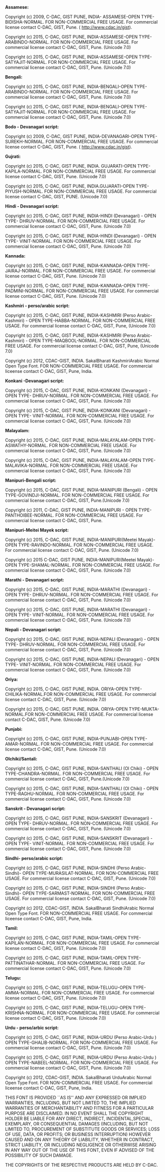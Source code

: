 **Assamese:**

Copyright (c) 2009, C-DAC, GIST PUNE, INDIA- ASSAMESE-OPEN TYPE- BIDISHA-NORMAL. FOR NON-COMMERCIAL FREE USAGE. For commercial license contact C-DAC, GIST, Pune. ( http://www.cdac.in/gist).

Copyright (c) 2015, C-DAC, GIST PUNE, INDIA-ASSAMESE-OPEN TYPE-ARABINDO-NORMAL. FOR NON-COMMERCIAL FREE USAGE. For commercial license contact C-DAC, GIST, Pune. (Unicode 7.0)

Copyright (c) 2015, C-DAC, GIST PUNE, INDIA-ASSAMESE-OPEN TYPE- SATYAJIT-NORMAL. FOR NON-COMMERCIAL FREE USAGE. For commercial license contact C-DAC, GIST, Pune. (Unicode 7.0)

**Bengali:**

Copyright (c) 2015, C-DAC, GIST PUNE, INDIA-BENGALI-OPEN TYPE-ARABINDO-NORMAL. FOR NON-COMMERCIAL FREE USAGE. For commercial license contact C-DAC, GIST, Pune. (Unicode 7.0)

Copyright (c) 2015, C-DAC, GIST PUNE, INDIA-BENGALI-OPEN TYPE- SATYAJIT-NORMAL. FOR NON-COMMERCIAL FREE USAGE. For commercial license contact C-DAC, GIST, Pune. (Unicode 7.0)

**Bodo - Devanagari script:**

Copyright (c) 2009, C-DAC, GIST PUNE, INDIA-DEVANAGARI-OPEN TYPE- SUREKH-NORMAL. FOR NON-COMMERCIAL FREE USAGE. For commercial license contact C-DAC, GIST, Pune. ( http://www.cdac.in/gist).

**Gujrati:**

Copyright (c) 2015, C-DAC, GIST PUNE, INDIA. GUJARATI-OPEN TYPE-KAPILA-NORMAL. FOR NON-COMMERCIAL FREE USAGE. For commercial Iicense contact C-DAC, GIST, Pune. (Unicode 7.0)

Copyright (c) 2015, C-DAC, GIST PUNE, INDIA.GUJARATI-OPEN TYPE-PIYUSH-NORMAL. FOR NON-COMMERCIAL  FREE USAGE. For commercial license contact C-DAC, GIST, PUNE. (Unicode 7.0)

**Hindi - Devanagari script:**

Copyright (c) 2015, C-DAC, GIST PUNE, INDIA-HINDI (Devanagari) - OPEN TYPE- DHRUV-NORMAL. FOR NON-COMMERCIAL FREE USAGE. For commercial license contact C-DAC, GIST, Pune. (Unicode 7.0)

Copyright (c) 2015, C-DAC, GIST PUNE, INDIA-HINDI (Devanagari) - OPEN TYPE- VINIT-NORMAL. FOR NON-COMMERCIAL FREE USAGE. For commercial license contact C-DAC, GIST, Pune. (Unicode 7.0)

**Kannada:**

Copyright (c) 2015, C-DAC, GIST PUNE, INDIA-KANNADA-OPEN TYPE- JAIRAJ-NORMAL. FOR NON-COMMERCIAL FREE USAGE. For commercial license contact C-DAC, GIST, Pune. (Unicode 7.0)

Copyright (c) 2015, C-DAC, GIST PUNE, INDIA-KANNADA-OPEN TYPE- PADMINI-NORMAL. FOR NON-COMMERCIAL FREE USAGE. For commercial license contact C-DAC, GIST, Pune. (Unicode 7.0)

**Kashmiri - perso/arabic script:**

Copyright (c) 2015, C-DAC, GIST PUNE, INDIA-KASHMIRI (Perso Arabic-Kashmiri) - OPEN TYPE-HABBA-NORMAL. FOR NON-COMMERCIAL FREE USAGE. For commercial license contact C-DAC, GIST, Pune, (Unicode 7.0)

Copyright (c) 2015, C-DAC, GIST PUNE, INDIA-KASHMIRI (Perso Arabic-Kashmiri) - OPEN TYPE-MAQBOOL-NORMAL. FOR NON-COMMERCIAL FREE USAGE. For commercial license contact C-DAC, GIST, Pune, (Unicode 7.0)

Copyright (c) 2012, CDAC-GIST, INDIA. SakalBharati KashmiriArabic Normal Open Type Font. FOR NON-COMMERCIAL FREE USAGE. For commercial Iiceense contact C-DAC, GIST, Pune, India.

**Konkani -Devanagari script:**

Copyright (c) 2015, C-DAC, GIST PUNE, INDIA-KONKANI (Devanagari) - OPEN TYPE- DHRUV-NORMAL. FOR NON-COMMERCIAL FREE USAGE. For commercial license contact C-DAC, GIST, Pune. (Unicode 7.0)

Copyright (c) 2015, C-DAC, GIST PUNE, INDIA-KONKANI (Devanagari) - OPEN TYPE- VINIT-NORMAL. FOR NON-COMMERCIAL FREE USAGE. For commercial license contact C-DAC, GIST, Pune. (Unicode 7.0)

**Malayalam:**

Copyright (c) 2015, C-DAC, GIST PUNE, INDIA-MALAYALAM-OPEN TYPE- ASWATHY-NORMAL. FOR NON-COMMERCIAL FREE USAGE. For commercial license contact C-DAC, GIST, Pune. (Unicode 7.0)

Copyright (c) 2015, C-DAC, GIST PUNE, INDIA-MALAYALAM-OPEN TYPE- MALAVIKA-NORMAL. FOR NON-COMMERCIAL FREE USAGE. For commercial license contact C-DAC, GIST, Pune. (Unicode 7.0)

**Manipuri-Bengali script:**

Copyright (c) 2015, C-DAC, GIST PUNE, INDIA-MANIPURI (Bengali) - OPEN TYPE-GOVINDJI-NORMAL. FOR NON-COMMERCIAL FREE USAGE. For commercial license contact C-DAC, GIST, Pune.(Unicode 7.0)

Copyright (c) 2011, C-DAC, GIST PUNE, INDIA-MANIPURI - OPEN TYPE-PANTHOIBEE-NORMAL. FOR NON-COMMERCIAL FREE USAGE. For commercial license contact C-DAC, GIST, Pune.

**Manipuri-Meitei Mayek script:**

Copyright (c) 2015, C-DAC, GIST PUNE, INDIA-MANIPURI(Meetei Mayak)-OPEN TYPE-RAVINDO-NORMAL. FOR NON-COMMERCIAL FREE USAGE. For commercial license contact C-DAC, GIST, Pune. (Unicode 7.0)

Copyright (c) 2015 C-DAC, GIST PUNE, INDIA-MANIPURI(Meetei Mayak)-OPEN TYPE-SHAMAL-NORMAL. FOR NON-COMMERCIAL FREE USAGE. For commercial license contact C-DAC, GIST, Pune. (Unicode 7.0)

**Marathi - Devanagari script:**

Copyright (c) 2015, C-DAC, GIST PUNE, INDIA-MARATHI (Devanagari) - OPEN TYPE- DHRUV-NORMAL. FOR NON-COMMERCIAL FREE USAGE. For commercial license contact C-DAC, GIST, Pune. (Unicode 7.0)

Copyright (c) 2015, C-DAC, GIST PUNE, INDIA-MARATHI (Devanagari) - OPEN TYPE- VINIT-NORMAL. FOR NON-COMMERCIAL FREE USAGE. For commercial license contact C-DAC, GIST, Pune. (Unicode 7.0)

**Nepali - Devanagari script:**

Copyright (c) 2015, C-DAC, GIST PUNE, INDIA-NEPALI (Devanagari) - OPEN TYPE- DHRUV-NORMAL. FOR NON-COMMERCIAL FREE USAGE. For commercial license contact C-DAC, GIST, Pune. (Unicode 7.0)

Copyright (c) 2015, C-DAC, GIST PUNE, INDIA-NEPALI (Devanagari) - OPEN TYPE- VINIT-NORMAL. FOR NON-COMMERCIAL FREE USAGE. For commercial license contact C-DAC, GIST, Pune. (Unicode 7.0)

**Oriya:**

Copyright (c) 2015, C-DAC, GIST PUNE, INDIA. ORIYA-OPEN TYPE-CHILIKA-NORMAL.FOR NON-COMMERCIAL FREE USAGE. For commercial Iicense contact C-DAC, GIST, Pune. (Unicode 7.0)

Copyright (c) 2015, C-DAC, GIST PUNE, INDIA. ORIYA-OPEN TYPE-MUKTA-NORMAL.FOR NON-COMMERCIAL FREE USAGE. For commercial Iicense contact C-DAC, GIST, Pune. (Unicode 7.0)

**Punjabi:**

Copyright (c) 2015, C-DAC, GIST PUNE, INDIA-PUNJABI-OPEN TYPE- AMAR-NORMAL. FOR NON-COMMERCIAL FREE USAGE. For commercial license contact C-DAC, GIST, Pune. (Unicode 7.0)

**Olchiki/Santali:**

Copyright (c) 2015, C-DAC, GIST PUNE, INDIA-SANTHALI (Ol Chiki) - OPEN TYPE-CHANDRA-NORMAL. FOR NON-COMMERCIAL FREE USAGE. For commercial license contact C-DAC, GIST, Pune.(Unicode 7.0)

Copyright (c) 2015, C-DAC, GIST PUNE, INDIA-SANTHALI (Ol Chiki) - OPEN TYPE-RAGHU-NORMAL. FOR NON-COMMERCIAL FREE USAGE. For commercial license contact C-DAC, GIST, Pune. (Unicode 7.0)

**Sanskrit - Devanagari script:**

Copyright (c) 2015, C-DAC, GIST PUNE, INDIA-SANSKRIT (Devanagari) - OPEN TYPE- DHRUV-NORMAL. FOR NON-COMMERCIAL FREE USAGE. For commercial license contact C-DAC, GIST, Pune. (Unicode 7.0)

Copyright (c) 2015, C-DAC, GIST PUNE, INDIA-SANSKRIT (Devanagari) - OPEN TYPE- VINIT-NORMAL. FOR NON-COMMERCIAL FREE USAGE. For commercial license contact C-DAC, GIST, Pune. (Unicode 7.0)

**Sindhi- perso/arabic script:**

Copyright (c) 2015, C-DAC, GIST PUNE, INDIA-SINDHI (Perso Arabic-Sindhi)- OPEN TYPE-MURASILAT-NORMAL. FOR NON-COMMERCIAL FREE USAGE. For commercial license contact C-DAC, GIST, Pune. (Unicode 7.0)

Copyright (c) 2015, C-DAC, GIST PUNE, INDIA-SINDHI (Perso Arabic-Sindhi)- OPEN TYPE-SARMAST-NORMAL. FOR NON-COMMERCIAL FREE USAGE. For commercial license contact C-DAC, GIST, Pune. (Unicode 7.0)

Copyright (c) 2012, CDAC-GIST, INDIA. SakalBharati SindhiArabic Normal Open Type Font. FOR NON-COMMERCIAL FREE USAGE. For commercial Iiceense contact C-DAC, GIST, Pune, India.

**Tamil:**

Copyright (c) 2015, C-DAC, GIST PUNE, INDIA-TAMIL-OPEN TYPE- KAPILAN-NORMAL. FOR NON-COMMERCIAL FREE USAGE. For commercial license contact C-DAC, GIST, Pune. (Unicode 7.0)

Copyright (c) 2015, C-DAC, GIST PUNE, INDIA-TAMIL-OPEN TYPE- PATTINATHAR-NORMAL. FOR NON-COMMERCIAL FREE USAGE. For commercial license contact C-DAC, GIST, Pune. (Unicode 7.0)

**Telugu:**

Copyright (c) 2015, C-DAC, GIST PUNE, INDIA-TELUGU-OPEN TYPE- AMMA-NORMAL. FOR NON-COMMERCIAL FREE USAGE. For commercial license contact C-DAC, GIST, Pune. (Unicode 7.0)

Copyright (c) 2015, C-DAC, GIST PUNE, INDIA-TELUGU-OPEN TYPE- KRISHNA-NORMAL. FOR NON-COMMERCIAL FREE USAGE. For commercial license contact C-DAC, GIST, Pune. (Unicode 7.0)

**Urdu - perso/arbic script:**

Copyright (c) 2015, C-DAC, GIST PUNE, INDIA-URDU (Perso Arabic-Urdu ) OPEN TYPE-GHALIB-NORMAL. FOR NON-COMMERCIAL FREE USAGE. For commercial license contact C-DAC, GIST, Pune. (Unicode 7.0)

Copyright (c) 2015, C-DAC, GIST PUNE, INDIA-URDU (Perso Arabic-Urdu ) OPEN TYPE-NABEEL-NORMAL. FOR NON-COMMERCIAL FREE USAGE. For commercial license contact C-DAC, GIST, Pune. (Unicode 7.0)

Copyright (c) 2012, CDAC-GIST, INDIA. SakalBharati UrduArabic Normal Open Type Font. FOR NON-COMMERCIAL FREE USAGE. For commercial Iiceense contact C-DAC, GIST, Pune, India.

THIS FONT IS PROVIDED ``AS IS'' AND ANY EXPRESSED OR IMPLIED
WARRANTIES, INCLUDING, BUT NOT LIMITED TO, THE IMPLIED WARRANTIES
OF MERCHANTABILITY AND FITNESS FOR A PARTICULAR PURPOSE ARE
DISCLAIMED. IN NO EVENT SHALL THE COPYRIGHT HOLDER BE LIABLE FOR ANY
DIRECT, INDIRECT, INCIDENTAL,SPECIAL, EXEMPLARY, OR CONSEQUENTIAL DAMAGES
(INCLUDING, BUT NOT LIMITED TO, PROCUREMENT OF SUBSTITUTE GOODS OR SERVICES;
LOSS OF USE, DATA, OR PROFITS; OR BUSINESS INTERRUPTION) HOWEVER CAUSED
AND ON ANY THEORY OF LIABILITY, WHETHER IN CONTRACT, STRICT
LIABILITY, OR INCLUDING NEGLIGENCE OR OTHERWISE ARISING IN ANY WAY
OUT OF THE USE OF THIS FONT, EVEN IF ADVISED OF THE POSSIBILITY OF
SUCH DAMAGE.

THE COPYRIGHTS OF THE RESPECTIVE PRODUCTS ARE HELD BY C-DAC.
